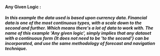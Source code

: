 #### Any Given Logic :
##### In this example the data used is based upon currency data. Financial data is one of the most continuous types, with a scale down to the second and further. Which means there's a lot of data to work with. The name of this example 'Any given logic', simply implies that any dataset with a continuous form {It does not need to be 'to the second'} can be incorporated, and use the same methodology of forecast and navigation technique.
